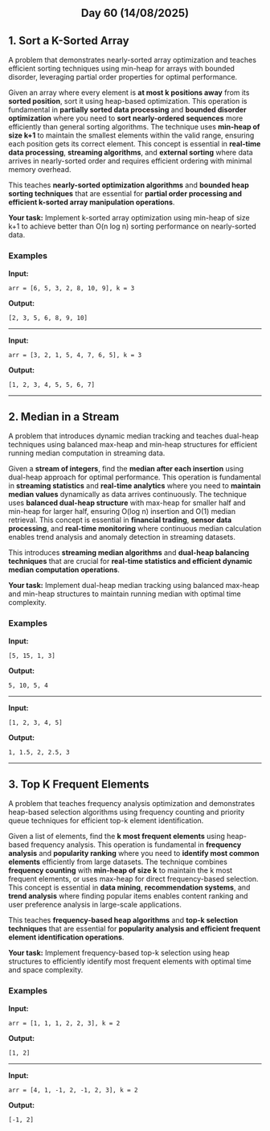 <h2 align="center">Day 60 (14/08/2025)</h2>

## 1. Sort a K-Sorted Array
A problem that demonstrates nearly-sorted array optimization and teaches efficient sorting techniques using min-heap for arrays with bounded disorder, leveraging partial order properties for optimal performance.

Given an array where every element is **at most k positions away** from its **sorted position**, sort it using heap-based optimization. This operation is fundamental in **partially sorted data processing** and **bounded disorder optimization** where you need to **sort nearly-ordered sequences** more efficiently than general sorting algorithms. The technique uses **min-heap of size k+1** to maintain the smallest elements within the valid range, ensuring each position gets its correct element. This concept is essential in **real-time data processing**, **streaming algorithms**, and **external sorting** where data arrives in nearly-sorted order and requires efficient ordering with minimal memory overhead.

This teaches **nearly-sorted optimization algorithms** and **bounded heap sorting techniques** that are essential for **partial order processing and efficient k-sorted array manipulation operations**.

**Your task:** Implement k-sorted array optimization using min-heap of size k+1 to achieve better than O(n log n) sorting performance on nearly-sorted data.

### Examples

**Input:**
```
arr = [6, 5, 3, 2, 8, 10, 9], k = 3
```
**Output:**
```
[2, 3, 5, 6, 8, 9, 10]
```

---

**Input:**
```
arr = [3, 2, 1, 5, 4, 7, 6, 5], k = 3
```
**Output:**
```
[1, 2, 3, 4, 5, 5, 6, 7]
```

---

## 2. Median in a Stream
A problem that introduces dynamic median tracking and teaches dual-heap techniques using balanced max-heap and min-heap structures for efficient running median computation in streaming data.

Given a **stream of integers**, find the **median after each insertion** using dual-heap approach for optimal performance. This operation is fundamental in **streaming statistics** and **real-time analytics** where you need to **maintain median values** dynamically as data arrives continuously. The technique uses **balanced dual-heap structure** with max-heap for smaller half and min-heap for larger half, ensuring O(log n) insertion and O(1) median retrieval. This concept is essential in **financial trading**, **sensor data processing**, and **real-time monitoring** where continuous median calculation enables trend analysis and anomaly detection in streaming datasets.

This introduces **streaming median algorithms** and **dual-heap balancing techniques** that are crucial for **real-time statistics and efficient dynamic median computation operations**.

**Your task:** Implement dual-heap median tracking using balanced max-heap and min-heap structures to maintain running median with optimal time complexity.

### Examples

**Input:**
```
[5, 15, 1, 3]
```
**Output:**
```
5, 10, 5, 4
```

---

**Input:**
```
[1, 2, 3, 4, 5]
```
**Output:**
```
1, 1.5, 2, 2.5, 3
```

---

## 3. Top K Frequent Elements
A problem that teaches frequency analysis optimization and demonstrates heap-based selection algorithms using frequency counting and priority queue techniques for efficient top-k element identification.

Given a list of elements, find the **k most frequent elements** using heap-based frequency analysis. This operation is fundamental in **frequency analysis** and **popularity ranking** where you need to **identify most common elements** efficiently from large datasets. The technique combines **frequency counting** with **min-heap of size k** to maintain the k most frequent elements, or uses max-heap for direct frequency-based selection. This concept is essential in **data mining**, **recommendation systems**, and **trend analysis** where finding popular items enables content ranking and user preference analysis in large-scale applications.

This teaches **frequency-based heap algorithms** and **top-k selection techniques** that are essential for **popularity analysis and efficient frequent element identification operations**.

**Your task:** Implement frequency-based top-k selection using heap structures to efficiently identify most frequent elements with optimal time and space complexity.

### Examples

**Input:**
```
arr = [1, 1, 1, 2, 2, 3], k = 2
```
**Output:**
```
[1, 2]
```

---

**Input:**
```
arr = [4, 1, -1, 2, -1, 2, 3], k = 2
```
**Output:**
```
[-1, 2]
```
